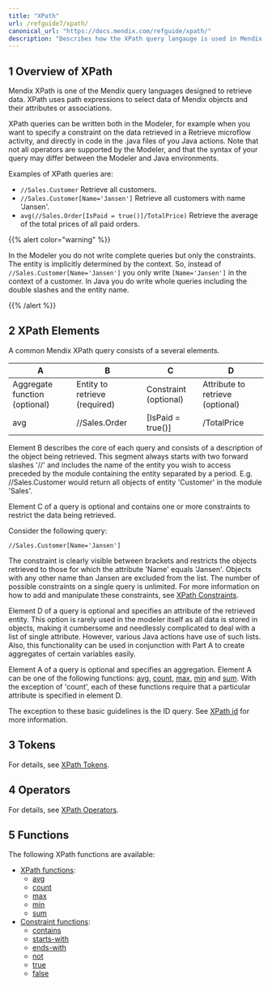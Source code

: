 ```yaml
---
title: "XPath"
url: /refguide7/xpath/
canonical_url: "https://docs.mendix.com/refguide/xpath/"
description: "Describes how the XPath query langauge is used in Mendix by presenting functions and examples."
---
```


## 1 Overview of XPath

Mendix XPath is one of the Mendix query languages designed to retrieve data. XPath uses path expressions to select data of Mendix objects and their attributes or associations.

XPath queries can be written both in the Modeler, for example when you want to specify a constraint on the data retrieved in a Retrieve microflow activity, and directly in code in the .java files of you Java actions. Note that not all operators are supported by the Modeler, and that the syntax of your query may differ between the Modeler and Java environments.

Examples of XPath queries are:

* `//Sales.Customer`
    Retrieve all customers.
* `//Sales.Customer[Name='Jansen']`
    Retrieve all customers with name 'Jansen'.
* `avg(//Sales.Order[IsPaid = true()]/TotalPrice)`
    Retrieve the average of the total prices of all paid orders.

{{% alert color="warning" %}}

In the Modeler you do not write complete queries but only the constraints. The entity is implicitly determined by the context. So, instead of `//Sales.Customer[Name='Jansen']` you only write `[Name='Jansen']` in the context of a customer. In Java you do write whole queries including the double slashes and the entity name.

{{% /alert %}}

## 2 XPath Elements

A common Mendix XPath query consists of a several elements.

| A | B | C | D |
| --- | --- | --- | --- |
| Aggregate function (optional) | Entity to retrieve (required) | Constraint (optional) | Attribute to retrieve (optional) |
| avg | //Sales.Order | [IsPaid = true()] | /TotalPrice |

Element B describes the core of each query and consists of a description of the object being retrieved. This segment always starts with two forward slashes '//' and includes the name of the entity you wish to access preceded by the module containing the entity separated by a period. E.g. //Sales.Customer would return all objects of entity 'Customer' in the module 'Sales'.

Element C of a query is optional and contains one or more constraints to restrict the data being retrieved.

Consider the following query:

`//Sales.Customer[Name='Jansen']`

The constraint is clearly visible between brackets and restricts the objects retrieved to those for which the attribute 'Name' equals 'Jansen'. Objects with any other name than Jansen are excluded from the list.
The number of possible constraints on a single query is unlimited. For more information on how to add and manipulate these constraints, see [XPath Constraints](/refguide7/xpath-constraints/).

Element D of a query is optional and specifies an attribute of the retrieved entity. This option is rarely used in the modeler itself as all data is stored in objects, making it cumbersome and needlessly complicated to deal with a list of single attribute. However, various Java actions have use of such lists. Also, this functionality can be used in conjunction with Part A to create aggregates of certain variables easily.

Element A of a query is optional and specifies an aggregation. Element A can be one of the following functions: [avg](/refguide7/xpath-avg/), [count](/refguide7/xpath-count/), [max](/refguide7/xpath-max/), [min](/refguide7/xpath-min/) and [sum](/refguide7/xpath-sum/). With the exception of 'count', each of these functions require that a particular attribute is specified in element D.

The exception to these basic guidelines is the ID query. See [XPath id](/refguide7/xpath-id/) for more information.

## 3 Tokens

For details, see [XPath Tokens](/refguide7/xpath-tokens/).

## 4 Operators

For details, see [XPath Operators](/refguide7/xpath-operators/).

## 5 Functions

The following XPath functions are available:

* [XPath functions](/refguide7/xpath-query-functions/):
    * [avg](/refguide7/xpath-avg/)
    * [count](/refguide7/xpath-count/)
    * [max](/refguide7/xpath-max/)
    * [min](/refguide7/xpath-min/)
    * [sum](/refguide7/xpath-sum/)
* [Constraint functions](/refguide7/xpath-constraint-functions/):
    * [contains](/refguide7/xpath-contains/)
    * [starts-with](/refguide7/xpath-starts-with/)
    * [ends-with](/refguide7/xpath-ends-with/)
    * [not](/refguide7/xpath-not/)
    * [true](/refguide7/xpath-true/)
    * [false](/refguide7/xpath-false/)
